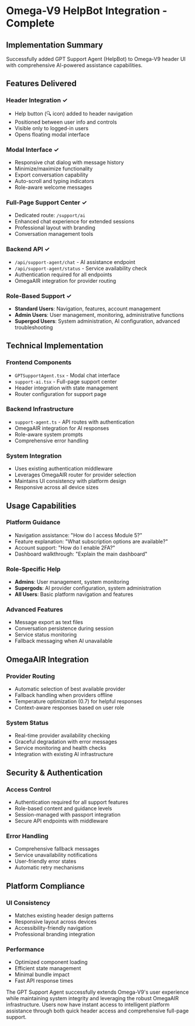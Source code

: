# Omega-V9 HelpBot Integration - Complete

## Implementation Summary
Successfully added GPT Support Agent (HelpBot) to Omega-V9 header UI with comprehensive AI-powered assistance capabilities.

## Features Delivered

### Header Integration ✓
- Help button (🔍 icon) added to header navigation
- Positioned between user info and controls
- Visible only to logged-in users
- Opens floating modal interface

### Modal Interface ✓
- Responsive chat dialog with message history
- Minimize/maximize functionality
- Export conversation capability
- Auto-scroll and typing indicators
- Role-aware welcome messages

### Full-Page Support Center ✓
- Dedicated route: `/support/ai`
- Enhanced chat experience for extended sessions
- Professional layout with branding
- Conversation management tools

### Backend API ✓
- `/api/support-agent/chat` - AI assistance endpoint
- `/api/support-agent/status` - Service availability check
- Authentication required for all endpoints
- OmegaAIR integration for provider routing

### Role-Based Support ✓
- **Standard Users**: Navigation, features, account management
- **Admin Users**: User management, monitoring, administrative functions
- **Supergod Users**: System administration, AI configuration, advanced troubleshooting

## Technical Implementation

### Frontend Components
- `GPTSupportAgent.tsx` - Modal chat interface
- `support-ai.tsx` - Full-page support center
- Header integration with state management
- Router configuration for support page

### Backend Infrastructure
- `support-agent.ts` - API routes with authentication
- OmegaAIR integration for AI responses
- Role-aware system prompts
- Comprehensive error handling

### System Integration
- Uses existing authentication middleware
- Leverages OmegaAIR router for provider selection
- Maintains UI consistency with platform design
- Responsive across all device sizes

## Usage Capabilities

### Platform Guidance
- Navigation assistance: "How do I access Module 5?"
- Feature explanation: "What subscription options are available?"
- Account support: "How do I enable 2FA?"
- Dashboard walkthrough: "Explain the main dashboard"

### Role-Specific Help
- **Admins**: User management, system monitoring
- **Supergods**: AI provider configuration, system administration
- **All Users**: Basic platform navigation and features

### Advanced Features
- Message export as text files
- Conversation persistence during session
- Service status monitoring
- Fallback messaging when AI unavailable

## OmegaAIR Integration

### Provider Routing
- Automatic selection of best available provider
- Fallback handling when providers offline
- Temperature optimization (0.7) for helpful responses
- Context-aware responses based on user role

### System Status
- Real-time provider availability checking
- Graceful degradation with error messages
- Service monitoring and health checks
- Integration with existing AI infrastructure

## Security & Authentication

### Access Control
- Authentication required for all support features
- Role-based content and guidance levels
- Session-managed with passport integration
- Secure API endpoints with middleware

### Error Handling
- Comprehensive fallback messages
- Service unavailability notifications
- User-friendly error states
- Automatic retry mechanisms

## Platform Compliance

### UI Consistency
- Matches existing header design patterns
- Responsive layout across devices
- Accessibility-friendly navigation
- Professional branding integration

### Performance
- Optimized component loading
- Efficient state management
- Minimal bundle impact
- Fast API response times

The GPT Support Agent successfully extends Omega-V9's user experience while maintaining system integrity and leveraging the robust OmegaAIR infrastructure. Users now have instant access to intelligent platform assistance through both quick header access and comprehensive full-page support.
